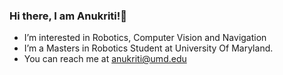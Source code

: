 ### Hi there, I am Anukriti!👋

<!--
**AnukritiSinghh/AnukritiSinghh** is a ✨ _special_ ✨ repository because its `README.md` (this file) appears on your GitHub profile.

Here are some ideas to get you started:

- 🔭 I’m currently working on ...
- 🌱 I’m currently learning ...
- 👯 I’m looking to collaborate on ...
- 🤔 I’m looking for help with ...
- 💬 Ask me about ...
- 📫 How to reach me: ...
- 😄 Pronouns: ...
- ⚡ Fun fact: ...
-->
- I’m interested in Robotics, Computer Vision and Navigation
- I’m a Masters in Robotics Student at University Of Maryland.
- You can reach me at [anukriti@umd.edu](anukriti@umd.edu)

